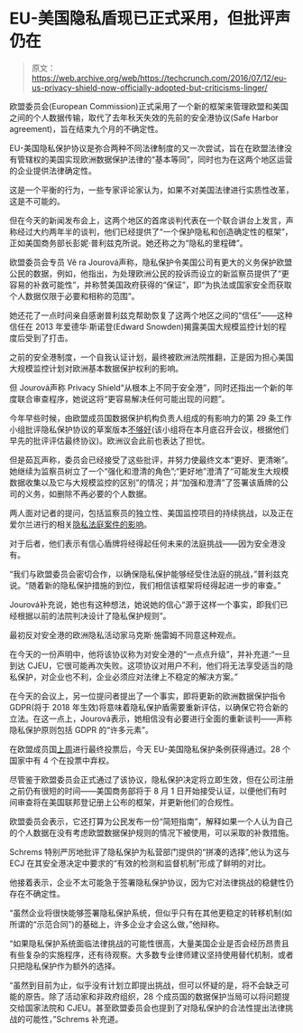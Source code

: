 # EU-美国隐私盾现已正式采用，但批评声仍在 

> 原文：<https://web.archive.org/web/https://techcrunch.com/2016/07/12/eu-us-privacy-shield-now-officially-adopted-but-criticisms-linger/>

欧盟委员会(European Commission)正式采用了一个新的框架来管理欧盟和美国之间的个人数据传输，取代了去年秋天失效的先前的安全港协议(Safe Harbor agreement)，旨在结束九个月的不确定性。

EU-美国隐私保护协议是弥合两种不同法律制度的又一次尝试，旨在在欧盟法律没有管辖权的美国实现欧洲数据保护法律的“基本等同”，同时也为在这两个地区运营的企业提供法律确定性。

这是一个平衡的行为，一些专家评论家认为，如果不对美国法律进行实质性改革，这是不可能的。

但在今天的新闻发布会上，这两个地区的首席谈判代表在一个联合讲台上发言，声称经过大约两年半的谈判，他们已经提供了“一个保护隐私和创造确定性的框架”，正如美国商务部长彭妮·普利兹克所说。她还称之为“隐私的里程碑”。

欧盟委员会专员 Vě ra Jourová声称，隐私保护令美国公司有更大的义务保护欧盟公民的数据，例如，他指出，为处理欧洲公民的投诉而设立的新监察员提供了“更容易的补救可能性”，并称赞美国政府获得的“保证”，即“为执法或国家安全而获取个人数据仅限于必要和相称的范围”。

她还花了一点时间亲自感谢普利兹克帮助恢复了这两个地区之间的“信任”——这种信任在 2013 年爱德华·斯诺登(Edward Snowden)揭露美国大规模监控计划的程度后受到了打击。

之前的安全港制度，一个自我认证计划，最终被欧洲法院推翻，正是因为担心美国大规模监控计划对欧洲基本数据保护权利的影响。

但 Jourová声称 Privacy Shield“从根本上不同于安全港”，同时还指出一个新的年度联合审查程序，她说这将“更容易解决任何可能出现的问题”。

今年早些时候，由欧盟成员国数据保护机构负责人组成的有影响力的第 29 条工作小组批评隐私保护协议的草案版本[不够好](https://web.archive.org/web/20230130225332/https://techcrunch.com/2016/04/13/european-privacy-watchdogs-unhappy-with-draft-eu-us-data-transfer-deal/)(该小组将在本月底召开会议，根据他们早先的批评评估最终协议)。欧洲议会此前也表达了担忧。

但是茹瓦声称，委员会已经接受了这些批评，并努力使最终文本“更好、更清晰”。她继续为监察员树立了一个“强化和澄清的角色”;“更好地”澄清了“可能发生大规模数据收集以及它与大规模监控的区别”的情况；并“加强和澄清”了签署该盾牌的公司的义务，如删除不再必要的个人数据。

两人面对记者的提问，包括监察员的独立性、美国监控项目的持续挑战，以及正在爱尔兰进行的相关[隐私法庭案件的影响](https://web.archive.org/web/20230130225332/https://techcrunch.com/2016/06/13/us-government-wants-to-step-into-european-facebook-privacy-legal-challenge/)。

对于后者，他们表示有信心盾牌将经得起任何未来的法庭挑战——因为安全港没有。

“我们与欧盟委员会密切合作，以确保隐私保护能够经受住法庭的挑战，”普利兹克说。“随着新的隐私保护措施的到位，我们相信该框架将经得起进一步的审查。”

Jourová补充说，她也有这种想法，她说她的信心“源于这样一个事实，即我们已经根据以前的法院判决设计了隐私保护规则”。

最初反对安全港的欧洲隐私活动家马克斯·施雷姆不同意这种观点。

在今天的一份声明中，他将该协议称为对安全港的“一点点升级”，并补充道:“一旦到达 CJEU，它很可能再次失败。这项协议对用户不利，他们将无法享受适当的隐私保护，对企业也不利，企业必须应对法律上不稳定的解决方案。”

在今天的会议上，另一位提问者提出了一个事实，即将更新的欧洲数据保护指令 GDPR(将于 2018 年生效)将意味着隐私保护盾需要重新评估，以确保它符合新的立法。在这一点上，Jourová表示，她相信没有必要进行全面的重新谈判——声称隐私保护原则包括 GDPR 的“许多元素”。

在欧盟成员国[上周](https://web.archive.org/web/20230130225332/https://techcrunch.com/2016/07/08/europes-new-eu-us-data-flow-deal-clears-final-vote/?ncid=rss)进行最终投票后，今天 EU-美国隐私保护条例获得通过。28 个国家中有 4 个在投票中弃权。

尽管鉴于欧盟委员会正式通过了该协议，隐私保护决定将立即生效，但在公司注册之前仍有很短的时间——美国商务部将于 8 月 1 日开始接受认证，以便他们有时间审查将在美国联邦登记册上公布的框架，并更新他们的合规性。

欧盟委员会表示，它还打算为公民发布一份“简短指南”，解释如果一个人认为自己的个人数据在没有考虑欧盟数据保护规则的情况下被使用，可以采取的补救措施。

Schrems 特别严厉地批评了隐私保护为私营部门提供的“拼凑的选择”,他认为这与 ECJ 在其安全港决定中要求的“有效的检测和监督机制”形成了鲜明的对比。

他接着表示，企业不太可能急于签署隐私保护协议，因为它对法律挑战的稳健性仍存在不确定性。

“虽然企业将很快能够签署隐私保护系统，但似乎只有在其他更稳定的转移机制(如所谓的“示范合同”)的基础上，许多企业才会这么做，”他辩称。

“如果隐私保护系统面临法律挑战的可能性很高，大量美国企业是否会经历昂贵且有些复杂的实施程序，还有待观察。大多数专业律师建议坚持使用替代机制，或者只把隐私保护作为额外的选择。

“虽然到目前为止，似乎没有计划立即提出挑战，但可以怀疑的是，将不会缺乏可能的原告。除了活动家和非政府组织，28 个成员国的数据保护当局可以将问题提交给国家法院和 CJEU。甚至欧盟委员会也提到了对隐私保护的合法性提出法律挑战的可能性，”Schrems 补充道。